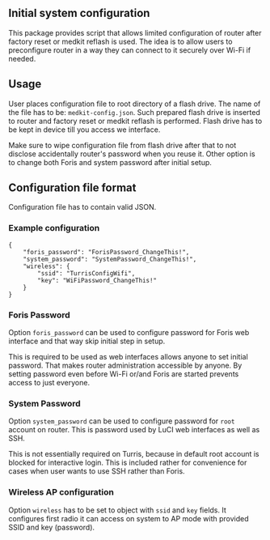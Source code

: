 Initial system configuration
----------------------------
This package provides script that allows limited configuration of router after
factory reset or medkit reflash is used. The idea is to allow users to
preconfigure router in a way they can connect to it securely over Wi-Fi if
needed.

## Usage
User places configuration file to root directory of a flash drive. The name of
the file has to be: `medkit-config.json`. Such prepared flash drive is inserted to
router and factory reset or medkit reflash is performed. Flash drive has to be
kept in device till you access we interface.

Make sure to wipe configuration file from flash drive after that to not disclose
accidentally router's password when you reuse it. Other option is to change both
Foris and system password after initial setup.

## Configuration file format
Configuration file has to contain valid JSON.

### Example configuration
```
{
	"foris_password": "ForisPassword_ChangeThis!",
	"system_password": "SystemPassword_ChangeThis!",
	"wireless": {
		"ssid": "TurrisConfigWifi",
		"key": "WiFiPassword_ChangeThis!"
	}
}
```

### Foris Password
Option `foris_password` can be used to configure password for Foris web interface
and that way skip initial step in setup.

This is required to be used as web interfaces allows anyone to set initial
password. That makes router administration accessible by anyone. By setting
password even before Wi-Fi or/and Foris are started prevents access to just
everyone.

### System Password
Option `system_password` can be used to configure password for `root` account on
router. This is password used by LuCI web interfaces as well as SSH.

This is not essentially required on Turris, because in default root account is
blocked for interactive login. This is included rather for convenience for cases
when user wants to use SSH rather than Foris.

### Wireless AP configuration
Option `wireless` has to be set to object with `ssid` and `key` fields. It
configures first radio it can access on system to AP mode with provided SSID and
key (password).

